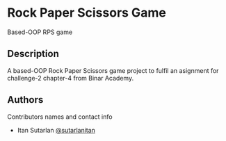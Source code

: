 # Rock Paper Scissors Game

Based-OOP RPS game

## Description

A based-OOP Rock Paper Scissors game project to fulfil an asignment for challenge-2 chapter-4 from Binar Academy.

## Authors

Contributors names and contact info

- Itan Sutarlan
  [@sutarlanitan](https://www.instagram.com/sutarlanitan)
